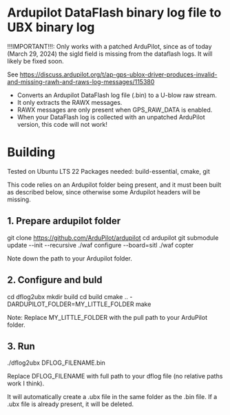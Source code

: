 # Ardupilot DataFlash binary log file to UBX binary log

!!!IMPORTANT!!!: Only works with a patched ArduPilot, since as of today (March 29, 2024) the sigId field is missing from the dataflash logs. It will likely be fixed soon.

See https://discuss.ardupilot.org/t/ap-gps-ublox-driver-produces-invalid-and-missing-rawh-and-raws-log-messages/115380

- Converts an Ardupilot DataFlash log file (.bin) to a U-blow raw stream.
- It only extracts the RAWX messages.
- RAWX messages are only present when GPS_RAW_DATA is enabled.
- When your DataFlash log is collected with an unpatched ArduPilot version, this code will not work!

# Building

Tested on Ubuntu LTS 22
Packages needed: build-essential, cmake, git

This code relies on an Ardupilot folder being present, and it must been built as described below, since otherwise some Ardupilot headers will be missing. 

## 1. Prepare ardupilot folder

git clone https://github.com/ArduPilot/ardupilot
cd ardupilot
git submodule update --init --recursive
./waf configure --board=sitl
./waf copter

Note down the path to your Ardupilot folder.

## 2. Configure and buld

cd dflog2ubx
mkdir build
cd build
cmake .. -DARDUPILOT_FOLDER=MY_LITTLE_FOLDER
make

Note: Replace MY_LITTLE_FOLDER with the pull path to your ArduPilot folder.

## 3. Run

./dflog2ubx DFLOG_FILENAME.bin

Replace DFLOG_FILENAME with full path to your dflog file (no relative paths work I think).

It will automatically create a .ubx file in the same folder as the .bin file. If a .ubx file is already present, it will be deleted.
